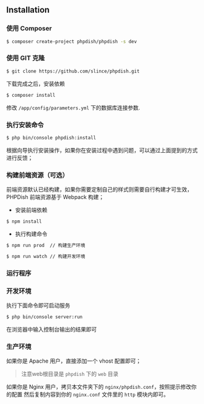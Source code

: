 ## Installation

### 使用 Composer

```bash
$ composer create-project phpdish/phpdish -s dev
```

### 使用 GIT 克隆

```bash
$ git clone https://github.com/slince/phpdish.git
```

下载完成之后，安装依赖

```bash
$ composer install
```

修改 `/app/config/parameters.yml` 下的数据库连接参数.

### 执行安装命令

```bash
$ php bin/console phpdish:install
```

根据向导执行安装操作，如果你在安装过程中遇到问题，可以通过上面提到的方式进行反馈；

### 构建前端资源（可选）

前端资源默认已经构建，如果你需要定制自己的样式则需要自行构建才可生效，PHPDish 前端资源基于 Webpack 构建；
 
 - 安装前端依赖
 
```bash
$ npm install
```

 - 执行构建命令
    
```bash
$ npm run prod  // 构建生产环境
```
  
```bash
$ npm run watch // 构建开发环境
```

### 运行程序

### 开发环境

执行下面命令即可启动服务

```bash
$ php bin/console server:run
```
在浏览器中输入控制台输出的结果即可

### 生产环境

如果你是 Apache 用户，直接添加一个 vhost 配置即可；

> 注意web根目录是 `phpdish` 下的 `web` 目录

如果你是 Nginx 用户，拷贝本文件夹下的 `nginx/phpdish.conf`，按照提示修改你的配置
然后复制内容到你的 `nginx.conf` 文件里的 `http` 模块内即可。
